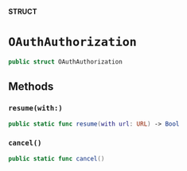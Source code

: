 **STRUCT**

# `OAuthAuthorization`

```swift
public struct OAuthAuthorization
```

## Methods
### `resume(with:)`

```swift
public static func resume(with url: URL) -> Bool
```

### `cancel()`

```swift
public static func cancel()
```
